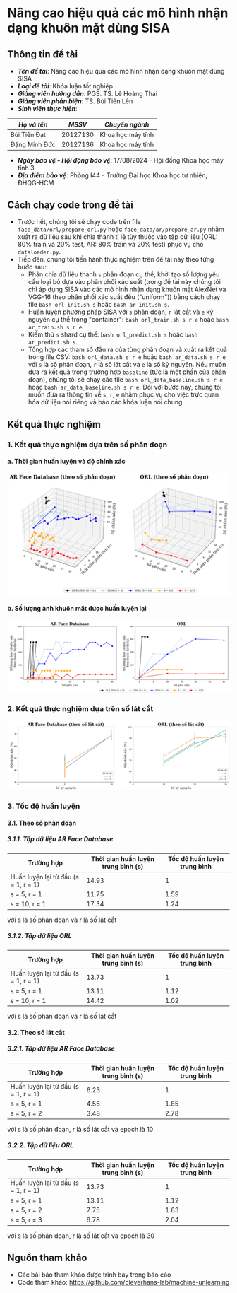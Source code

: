 # Nâng cao hiệu quả các mô hình nhận dạng khuôn mặt dùng SISA

## Thông tin đề tài

- ***Tên đề tài***: Nâng cao hiệu quả các mô hình nhận dạng khuôn mặt dùng SISA
- ***Loại đề tài***: Khóa luận tốt nghiệp
- ***Giảng viên hướng dẫn***: PGS. TS. Lê Hoàng Thái
- ***Giảng viên phản biện***: TS. Bùi Tiến Lên
- ***Sinh viên thực hiện***:

| ***Họ và tên***  | ***MSSV***  | ***Chuyên ngành***  |
|    ---     | ---   | ---   |
| Bùi Tiến Đạt  | 20127130  | Khoa học máy tính  |
| Đặng Minh Đức  | 20127136  | Khoa học máy tính  |

- ***Ngày bảo vệ - Hội động bảo vệ***: 17/08/2024 - Hội đồng Khoa học máy tính 3
- ***Địa điểm bảo vệ***: Phòng I44 - Trường Đại học Khoa học tự nhiên, ĐHQG-HCM

## Cách chạy code trong đề tài

- Trước hết, chúng tôi sẽ chạy code trên file `face_data/orl/prepare_orl.py` hoặc `face_data/ar/prepare_ar.py` nhằm xuất ra dữ liệu sau khi chia thành tỉ lệ tùy thuộc vào tập dữ liệu (ORL: 80% train và 20% test, AR: 80% train và 20% test) phục vụ cho `dataloader.py`.
- Tiếp đến, chúng tôi tiến hành thực nghiệm trên đề tài này theo từng bước sau:
    * Phân chia dữ liệu thành `s` phân đoạn cụ thể, khởi tạo số lượng yêu cầu loại bỏ dựa vào phân phối xác suất (trong đề tài này chúng tôi chỉ áp dụng SISA vào các mô hình nhận dạng khuôn mặt AlexNet và VGG-16 theo phân phối xác suất đều ("uniform")) bằng cách chạy file `bash orl_init.sh s` hoặc `bash ar_init.sh s`.
    * Huấn luyện phương pháp SISA với `s` phân đoạn, `r` lát cắt và `e` kỷ nguyên cụ thể trong "container": `bash orl_train.sh s r e` hoặc `bash ar_train.sh s r e`.
    * Kiểm thử `s` shard cụ thể: `bash orl_predict.sh s` hoặc `bash ar_predict.sh s`.
    * Tổng hợp các tham số đầu ra của từng phân đoạn và xuất ra kết quả trong file CSV: `bash orl_data.sh s r e` hoặc `bash ar_data.sh s r e` với `s` là số phân đoạn, `r` là số lát cắt và `e` là số kỷ nguyên. Nếu muốn đưa ra kết quả trong trường hợp `baseline` (tức là một phần của phân đoạn), chúng tôi sẽ chạy các file `bash orl_data_baseline.sh s r e` hoặc `bash ar_data_baseline.sh s r e`. Đối với bước này, chúng tôi muốn đưa ra thông tin về `s`, `r`, `e` nhằm phục vụ cho việc trực quan hóa dữ liệu nói riêng và báo cáo khóa luận nói chung. 

## Kết quả thực nghiệm

### 1. Kết quả thực nghiệm dựa trên số phân đoạn
#### a. Thời gian huấn luyện và độ chính xác
![Biểu đồ thể hiện thời gian huấn luyện và độ chính xác dựa trên phân đoạn của hai tập dữ liệu AR Face Database và ORL](./vis_img/plot_base_shards.png)

#### b. Số lượng ảnh khuôn mặt được huấn luyện lại
![Biểu đồ thể hiện số lượng ảnh khuôn mặt được huấn luyện lại dựa trên phân đoạn của hai tập dữ liệu AR Face Database và ORL](./vis_img/plot_ret_pts.png)

### 2. Kết quả thực nghiệm dựa trên số lát cắt
![Biểu đồ thể hiện độ chính xác dựa trên số lát cắt của hai tập dữ liệu AR Face Database và ORL](./vis_img/plot_base_slices.png)

### 3. Tốc độ huấn luyện
#### 3.1. Theo số phân đoạn
##### 3.1.1. Tập dữ liệu AR Face Database

| Trường hợp  | Thời gian huấn luyện trung bình (s)  | Tốc độ huấn luyện trung bình |
|    ---     | ---   | ---   |
| Huấn luyện lại từ đầu (s = 1, r = 1)  | 14.93  | 1  |
| s = 5, r = 1  | 11.75  | 1.59  |
| s = 10, r = 1  | 17.34  | 1.24  |

với s là số phân đoạn và r là số lát cắt
##### 3.1.2. Tập dữ liệu ORL

| Trường hợp  | Thời gian huấn luyện trung bình (s) | Tốc độ huấn luyện trung bình |
|    ---     | ---   | ---   |
| Huấn luyện lại từ đầu (s = 1, r = 1)  | 13.73  | 1  |
| s = 5, r = 1  | 13.11  | 1.12  |
| s = 10, r = 1  | 14.42  | 1.02  |

với s là số phân đoạn và r là số lát cắt

#### 3.2. Theo số lát cắt
##### 3.2.1. Tập dữ liệu AR Face Database

| Trường hợp  | Thời gian huấn luyện trung bình (s)  | Tốc độ huấn luyện trung bình |
|    ---     | ---   | ---   |
| Huấn luyện lại từ đầu (s = 1, r = 1)  | 6.23  | 1  |
| s = 5, r = 1  | 4.56  | 1.85  |
| s = 5, r = 2  | 3.48  | 2.78  |

với s là số phân đoạn, r là số lát cắt và epoch là 10

##### 3.2.2. Tập dữ liệu ORL

| Trường hợp  | Thời gian huấn luyện trung bình (s) | Tốc độ huấn luyện trung bình |
|    ---     | ---   | ---   |
| Huấn luyện lại từ đầu (s = 1, r = 1)  | 13.73  | 1  |
| s = 5, r = 1  | 13.11  | 1.12  |
| s = 5, r = 2  | 7.75  | 1.83  |
| s = 5, r = 3  | 6.78  | 2.04  |

với s là số phân đoạn, r là số lát cắt và epoch là 30

## Nguồn tham khảo
- Các bài báo tham khảo được trình bày trong báo cáo
- Code tham khảo: https://github.com/cleverhans-lab/machine-unlearning